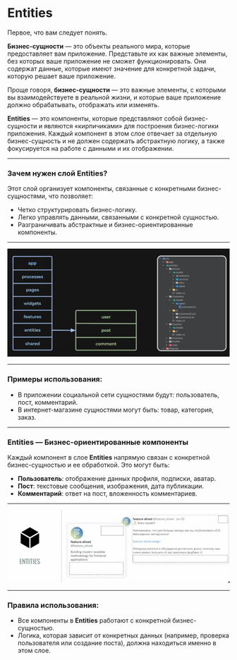 # **Entities**

Первое, что вам следует понять. 

**Бизнес-сущности** — это объекты реального мира, которые предоставляет вам приложение. Представьте их как важные элементы, без которых ваше приложение не сможет функционировать. Они содержат данные, которые имеют значение для конкретной задачи, которую решает ваше приложение.

Проще говоря, **бизнес-сущности** — это важные элементы, с которыми вы взаимодействуете в реальной жизни, и которые ваше приложение должно обрабатывать, отображать или изменять.

**Entities** — это компоненты, которые представляют собой бизнес-сущности и являются «кирпичиками» для построения бизнес-логики приложения. Каждый компонент в этом слое отвечает за отдельную бизнес-сущность и не должен содержать абстрактную логику, а также фокусируется на работе с данными и их отображении.

---

### **Зачем нужен слой Entities?**

Этот слой организует компоненты, связанные с конкретными бизнес-сущностями, что позволяет:
- Четко структурировать бизнес-логику.
- Легко управлять данными, связанными с конкретной сущностью.
- Разграничивать абстрактные и бизнес-ориентированные компоненты.

---

![Бизнес-сущности](./assets/docs/example1.png)

---

### **Примеры использования:**
- В приложении социальной сети сущностями будут: пользователь, пост, комментарий.
- В интернет-магазине сущностями могут быть: товар, категория, заказ.

---

### **Entities — Бизнес-ориентированные компоненты**
Каждый компонент в слое **Entities** напрямую связан с конкретной бизнес-сущностью и ее обработкой. Это могут быть:
- **Пользователь**: отображение данных профиля, подписки, аватар.
- **Пост**: текстовые сообщения, изображения, дата публикации.
- **Комментарий**: ответ на пост, вложенность комментариев.

---

![Бизнес-сущности](./assets/docs/example2.png)

---

### **Правила использования:**
- Все компоненты в **Entities** работают с конкретной бизнес-сущностью.
- Логика, которая зависит от конкретных данных (например, проверка пользователя или создание поста), должна находиться именно в этом слое.
